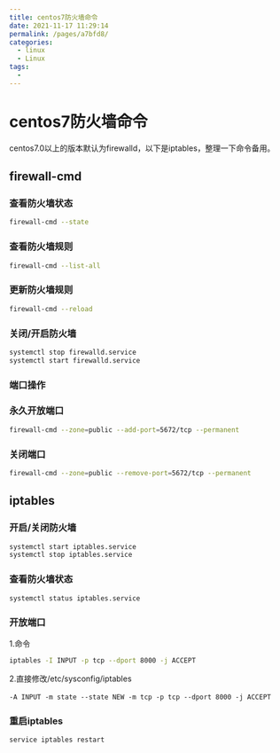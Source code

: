 ```yaml
---
title: centos7防火墙命令
date: 2021-11-17 11:29:14
permalink: /pages/a7bfd8/
categories: 
  - linux
  - Linux
tags: 
  - 
---
```

# centos7防火墙命令

centos7.0以上的版本默认为firewalld，以下是iptables，整理一下命令备用。



## firewall-cmd

### 查看防火墙状态

```bash
firewall-cmd --state
```

### 查看防火墙规则

```bash
firewall-cmd --list-all
```

### 更新防火墙规则

```bash
firewall-cmd --reload
```

### 关闭/开启防火墙

```bash
systemctl stop firewalld.service
systemctl start firewalld.service
```



### 端口操作

### 永久开放端口

```bash
firewall-cmd --zone=public --add-port=5672/tcp --permanent
```

### 关闭端口

```bash
firewall-cmd --zone=public --remove-port=5672/tcp --permanent
```

### 



## iptables

### 开启/关闭防火墙

```bash
systemctl start iptables.service
systemctl stop iptables.service
```

### 查看防火墙状态

```bash
systemctl status iptables.service
```

### 开放端口

1.命令

```bash
iptables -I INPUT -p tcp --dport 8000 -j ACCEPT
```

2.直接修改/etc/sysconfig/iptables

`-A INPUT -m state --state NEW -m tcp -p tcp --dport 8000 -j ACCEPT　`

### 重启iptables

```bash
service iptables restart
```

